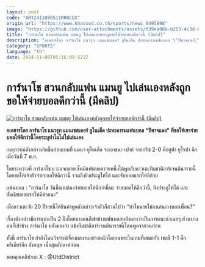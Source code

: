 ```yaml
---
layout: post
code: "ART2411080511RRRCQX"
origin_url: "https://www.khaosod.co.th/sports/news_9495898"
image: "https://github.com/user-attachments/assets/f39ea08b-b253-4c3d-b6c5-486c712ae89b"
title: "การ์นาโช สวนกลับแฟน แมนยู ไปเล่นเองหลังถูกขอให้จ่ายบอลดีกว่านี้ (มีคลิป)"
description: "อเลฮารโดร การ์นาโช แนวรุก แมนเชสเตอร์ ยูไนเต็ด ปะทะคารมแฟนบอล \"ปีศาจแดง\" ที่ขอให้เขาจ่ายบอลให้ดีกว่านี้โดยระบุทำไมไม่ไปเล่นเอง"
category: "SPORTS"
language: "th"
date: 2024-11-08T05:16:09.522Z
---
```


# การ์นาโช สวนกลับแฟน แมนยู ไปเล่นเองหลังถูกขอให้จ่ายบอลดีกว่านี้ (มีคลิป)

[![การ์นาโช สวนกลับแฟน แมนยู ไปเล่นเองหลังถูกขอให้จ่ายบอลดีกว่านี้ (มีคลิป)](https://www.khaosod.co.th/wpapp/uploads/2024/11/garnacho-7333.jpg "การ์นาโช สวนกลับแฟน แมนยู ไปเล่นเองหลังถูกขอให้จ่ายบอลดีกว่านี้ (มีคลิป)")](https://www.khaosod.co.th/wpapp/uploads/2024/11/garnacho-7333.jpg)

**อเลฮารโดร การ์นาโช แนวรุก แมนเชสเตอร์ ยูไนเต็ด ปะทะคารมแฟนบอล “ปีศาจแดง” ที่ขอให้เขาจ่ายบอลให้ดีกว่านี้โดยระบุทำไมไม่ไปเล่นเอง**

เหตุการณ์ดังกล่าวเกิดขึ้นก่อนเกมที่ แมนฯ ยูไนเต็ด จะเอาชนะ เปาก์ จากกรีซ 2-0 ศึกยูฟ่า ยูโรปา ลีก เมื่อวันที่ 7 พ.ย.



โดยระหว่างที่ การ์นาโช แวะแจกลายเซ็นมีแฟนบอลรายหนึ่งได้พูดกับดาวเตะทีมชาติอาร์เจนตินารายนี้โดยขอให้เจ้าตัวจ่ายบอลให้ดีกว่านี้ รวมถึงยิงประตูให้ได้ และจับบอลแรกให้ดีด้วย

แฟนบอล : “การ์นาโช วันนี้นายต้องจ่ายบอลให้ดีกว่านี้นะ จ่ายบอลให้ดีกว่านี้, ยิงประตูให้ได้ และสัมผัสบอลแรกให้ดีด้วยนะ”

เมื่อดาวเตะวัย 20 ปีรายนี้ได้ยินคำพูดดังกล่าวเจ้าตัวก็สวนไปว่า “ทำไมนายไม่ลงเล่นเองหละเพื่อน?”

เรื่องดังกล่าวมีการแบ่งเป็น 2 ฝั่งโดยบางคนก็เข้าข้างแฟนบอลหลังมองว่าเป็นการแนะนำเฉยๆ ส่วนบางคนก็เข้าข้าง การ์นาโช หลังมองว่า แข้งทีมชาติอาร์เจนตินารายนี้โดนพูดจากวนก่อน

ทั้งนี้ การ์นาโช กำลังโดนวิจารณ์เรื่องผลงานอย่างหนักโดยเฉพาะในเกมที่เสมอกับ เชลซี 1-1 ศึกพรีเมียร์ลีก อังกฤษ เมื่อสุดสัปดาห์ก่อน

ขอบคุณคลิปจาก X : @UtdDistrict